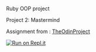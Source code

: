 Ruby OOP project

Project 2: Mastermind

Assignment from : <a href="https://www.theodinproject.com/lessons/oop#project-2-mastermind" target="_blank">TheOdinProject</a>

[![Run on Repl.it](https://repl.it/badge/github/Clumsynite/ruby-mastermind)](https://repl.it/github/Clumsynite/ruby-mastermind)